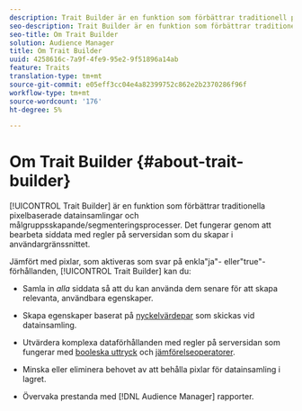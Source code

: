 ```yaml
---
description: Trait Builder är en funktion som förbättrar traditionell pixelbaserad datainsamling och målgruppsskapande/segmenteringsprocesser. Det fungerar genom att bearbeta siddata med regler på serversidan som du skapar i användargränssnittet.
seo-description: Trait Builder är en funktion som förbättrar traditionell pixelbaserad datainsamling och målgruppsskapande/segmenteringsprocesser. Det fungerar genom att bearbeta siddata med regler på serversidan som du skapar i användargränssnittet.
seo-title: Om Trait Builder
solution: Audience Manager
title: Om Trait Builder
uuid: 4258616c-7a9f-4fe9-95e2-9f51896a14ab
feature: Traits
translation-type: tm+mt
source-git-commit: e05eff3cc04e4a82399752c862e2b2370286f96f
workflow-type: tm+mt
source-wordcount: '176'
ht-degree: 5%

---
```



# Om Trait Builder {#about-trait-builder}

[!UICONTROL Trait Builder] är en funktion som förbättrar traditionella pixelbaserade datainsamlingar och målgruppsskapande/segmenteringsprocesser. Det fungerar genom att bearbeta siddata med regler på serversidan som du skapar i användargränssnittet.

<!-- c_tb_about.xml -->

Jämfört med pixlar, som aktiveras som svar på enkla&quot;ja&quot;- eller&quot;true&quot;-förhållanden, [!UICONTROL Trait Builder] kan du:

* Samla in *alla* siddata så att du kan använda dem senare för att skapa relevanta, användbara egenskaper.
* Skapa egenskaper baserat på [nyckelvärdepar](../../reference/key-value-pairs-explained.md) som skickas vid datainsamling.
* Utvärdera komplexa dataförhållanden med regler på serversidan som fungerar med [booleska uttryck](../../reference/boolean-expressions-tsb.md) och [jämförelseoperatorer](../../features/traits/trait-comparison-operators.md).

* Minska eller eliminera behovet av att behålla pixlar för datainsamling i lagret.
* Övervaka prestanda med [!DNL Audience Manager] rapporter.